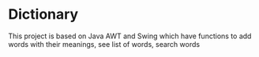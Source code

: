 # Dictionary
This project is based on Java AWT and Swing which have functions to add words with their meanings, see list of words, search words 
